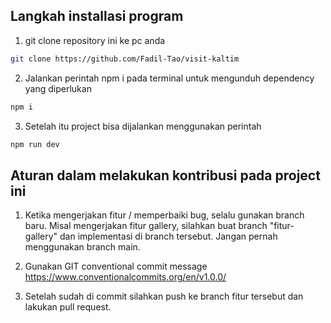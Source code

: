 ## Langkah installasi program
1. git clone repository ini ke pc anda
```bash
git clone https://github.com/Fadil-Tao/visit-kaltim
```
2. Jalankan perintah npm i pada terminal untuk mengunduh dependency yang diperlukan
```bash 
npm i
```
3. Setelah itu project bisa dijalankan menggunakan perintah 
```bash
npm run dev
```


## Aturan dalam melakukan kontribusi pada project ini
1. Ketika mengerjakan fitur / memperbaiki bug, selalu gunakan branch baru. Misal mengerjakan fitur gallery, silahkan buat branch "fitur-gallery" dan implementasi di branch tersebut.
Jangan pernah menggunakan branch main.

2. Gunakan GIT conventional commit message https://www.conventionalcommits.org/en/v1.0.0/ 

3. Setelah sudah di commit silahkan push ke branch fitur tersebut dan lakukan pull request.

